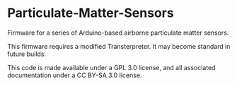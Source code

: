 Particulate-Matter-Sensors
==========================

Firmware for a series of Arduino-based airborne particulate matter sensors. 

This firmware requires a modified Transterpreter. It may become
standard in future builds.

This code is made available under a GPL 3.0 license, and all associated documentation under a CC BY-SA 3.0 license.
